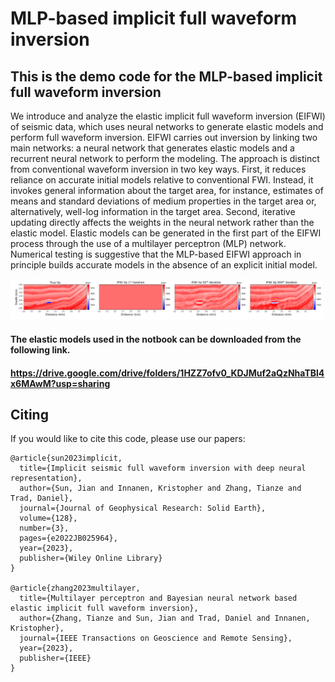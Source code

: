 # MLP-based implicit full waveform inversion
## This is the demo code for the MLP-based implicit full waveform inversion

We introduce and analyze the elastic implicit full waveform inversion (EIFWI) of seismic data, which uses neural networks to generate elastic models and perform full waveform inversion. EIFWI carries out inversion by linking two main networks: a neural network that generates elastic models and a recurrent neural network to perform the modeling. The approach is distinct from conventional waveform inversion in two key ways. First, it reduces reliance on accurate initial models relative to conventional FWI. Instead, it invokes general information about the target area, for instance, estimates of means and standard deviations of medium properties in the target area or, alternatively, well-log information in the target area. Second, iterative updating directly affects the weights in the neural network rather than the elastic model. Elastic models can be generated in the first part of the EIFWI process through the use of a multilayer perceptron (MLP) network. Numerical testing is suggestive that the MLP-based EIFWI approach in principle builds accurate models in the absence of an explicit initial model.

<img src="https://github.com/Tianze1992/RNN_IFWI/blob/main/saved_files/Capture1.PNG" width="500">

#### The elastic models used in the notbook can be downloaded from the following link.
#### https://drive.google.com/drive/folders/1HZZ7ofv0_KDJMuf2aQzNhaTBl4x6MAwM?usp=sharing

## Citing
If you would like to cite this code, please use our papers:
```
@article{sun2023implicit,
  title={Implicit seismic full waveform inversion with deep neural representation},
  author={Sun, Jian and Innanen, Kristopher and Zhang, Tianze and Trad, Daniel},
  journal={Journal of Geophysical Research: Solid Earth},
  volume={128},
  number={3},
  pages={e2022JB025964},
  year={2023},
  publisher={Wiley Online Library}
}

@article{zhang2023multilayer,
  title={Multilayer perceptron and Bayesian neural network based elastic implicit full waveform inversion},
  author={Zhang, Tianze and Sun, Jian and Trad, Daniel and Innanen, Kristopher},
  journal={IEEE Transactions on Geoscience and Remote Sensing},
  year={2023},
  publisher={IEEE}
}
```

